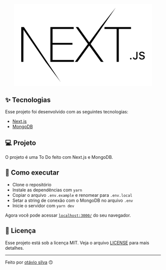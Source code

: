 <p align="center"><img style="background: #fff; padding: 12px 24px;" src="./.github/next-logo.svg" width="400"></p>

## ✨ Tecnologias

Esse projeto foi desenvolvido com as seguintes tecnologias:

- [Next.js](https://nextjs.org/)
- [MongoDB](https://www.mongodb.com/)

## 💻 Projeto

O projeto é uma To Do feito com Next.js e MongoDB.

## 🚀 Como executar

- Clone o repositório
- Instale as dependências com `yarn`
- Copiar o arquivo `.env.example` e renomear para `.env.local`
- Setar a string de conexão com o MongoDB no arquivo `.env`
- Inicie o servidor com `yarn dev`

Agora você pode acessar [`localhost:3000/`](http://localhost:3000/) do seu navegador.


## 📄 Licença

Esse projeto está sob a licença MIT. Veja o arquivo [LICENSE](LICENSE) para mais detalhes.

---

Feito por [otávio silva](https://otaviosilva.dev/) 🙃
